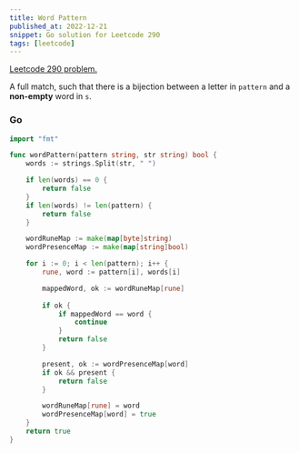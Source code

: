 ```yaml
---
title: Word Pattern
published_at: 2022-12-21
snippet: Go solution for Leetcode 290
tags: [leetcode]
---
```


[Leetcode 290 problem.](https://leetcode.com/problems/word-pattern/)

A full match, such that there is a bijection between a letter in `pattern` and a **non-empty** word in `s`.

### Go

```go
import "fmt"

func wordPattern(pattern string, str string) bool {
	words := strings.Split(str, " ")

	if len(words) == 0 {
		return false
	}
	if len(words) != len(pattern) {
		return false
	}

	wordRuneMap := make(map[byte]string)
	wordPresenceMap := make(map[string]bool)

	for i := 0; i < len(pattern); i++ {
		rune, word := pattern[i], words[i]

		mappedWord, ok := wordRuneMap[rune]
        
		if ok {
			if mappedWord == word {
				continue
			}
			return false
		}

		present, ok := wordPresenceMap[word]
		if ok && present {
			return false
		}

		wordRuneMap[rune] = word
		wordPresenceMap[word] = true
	}
	return true
}
```